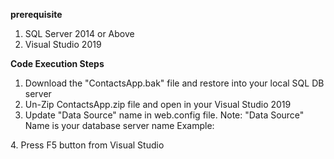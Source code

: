 **prerequisite**
1. SQL Server 2014 or Above
2. Visual Studio 2019

**Code Execution Steps**

1. Download the "ContactsApp.bak" file and restore into your local SQL DB server
2. Un-Zip ContactsApp.zip file and open in your Visual Studio 2019
3. Update "Data Source" name in web.config file. Note: "Data Source" Name is your database server name
Example:
<add key="Connection" value="Integrated Security=SSPI;Persist Security Info=False;Initial Catalog=ContactsApp;Data Source=**MyPC\SQLEXPRESS**"/>
4. Press F5 button from Visual Studio




